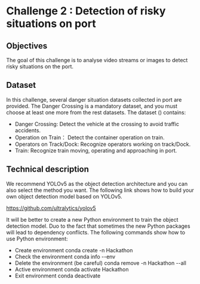 # Challenge 2 : Detection of risky situations on port

## Objectives

The goal of this challenge is to analyse video streams or images to detect risky situations on the port. 

## Dataset 

In this challenge, several danger situation datasets collected in port are provided. The Danger Crossing is a mandatory dataset, and you must choose at least one more from the rest datasets. The dataset () contains:
 * Danger Crossing: Detect the vehicle at the crossing to avoid traffic accidents.
 * Operation on Train： Detect the container operation on train.
 * Operators on Track/Dock: Recognize operators working on track/Dock.
 * Train: Recognize train moving, operating and approaching in port.

## Technical description 

We recommend YOLOv5 as the object detection architecture and you can also select the method you want. The following link shows how to build your own object detection model based on YOLOv5.

https://github.com/ultralytics/yolov5

It will be better to create a new Python environment to train the object detection model. Duo to the fact that sometimes the new Python packages will lead to dependency conflicts. The following commands show how to use Python environment:

 * Create environment
conda create -n Hackathon
 * Check the environment
conda info --env
 * Delete the environment (be careful)
conda remove -n Hackathon --all
 * Active environment
conda activate Hackathon
 * Exit environment
conda deactivate

